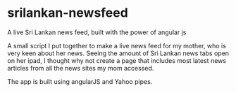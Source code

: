 # srilankan-newsfeed
A live Sri Lankan news feed, built with the power of angular js

A small script I put together to make a live news feed for my mother, who is very keen about her news. Seeing the amount of Sri Lankan news tabs open on her ipad, I thought why not create a page that includes most latest news articles from all the news sites my mom accessed.

The app is built using angularJS and Yahoo pipes.
